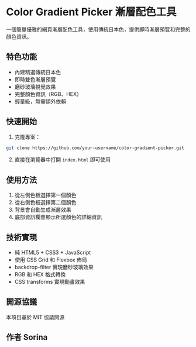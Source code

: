 # Color Gradient Picker 漸層配色工具

一個簡單優雅的網頁漸層配色工具，使用傳統日本色，提供即時漸層預覽和完整的顏色資訊。

## 特色功能

- 內建精選傳統日本色
- 即時雙色漸層預覽
- 磨砂玻璃視覺效果
- 完整顏色資訊（RGB、HEX）
- 輕量級，無需額外依賴

## 快速開始

1. 克隆專案：
```bash
git clone https://github.com/your-username/color-gradient-picker.git
```

2. 直接在瀏覽器中打開 `index.html` 即可使用

## 使用方法

1. 從左側色板選擇第一個顏色
2. 從右側色板選擇第二個顏色
3. 背景會自動生成漸層效果
4. 底部資訊欄會顯示所選顏色的詳細資訊

## 技術實現

- 純 HTML5 + CSS3 + JavaScript
- 使用 CSS Grid 和 Flexbox 佈局
- backdrop-filter 實現磨砂玻璃效果
- RGB 和 HEX 格式轉換
- CSS transforms 實現動畫效果

## 開源協議

本項目基於 MIT 協議開源

## 作者 Sorina
